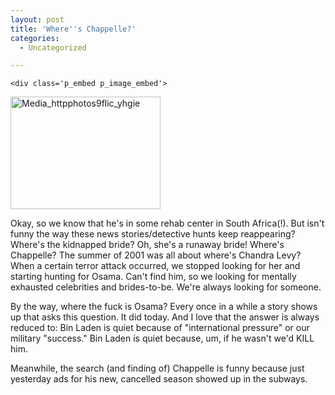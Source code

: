 ```yaml
---
layout: post
title: 'Where''s Chappelle?'
categories:
  - Uncategorized

---
```



    <div class='p_embed p_image_embed'>
<img alt="Media_httpphotos9flic_yhgie" height="180" src="http://levjoydotcom3.files.wordpress.com/2005/05/media_httpphotos9flic_yhgie.jpg?w=240" width="240" />
</div>

<br />
<p>Okay, so we know that he's in some rehab center in South Africa(!). But isn't funny the way these news stories/detective hunts keep reappearing? Where's the kidnapped bride? Oh, she's a runaway bride! Where's Chappelle? The summer of 2001 was all about where's Chandra Levy? When a certain terror attack occurred, we stopped looking for her and starting hunting for Osama. Can't find him, so we looking for mentally exhausted celebrities and brides-to-be. We're always looking for someone. <p />

By the way, where the fuck is Osama? Every once in a while a story shows up that asks this question. It did today. And I love that the answer is always reduced to: Bin Laden is quiet because of "international pressure" or our military "success." Bin Laden is quiet because, um, if he wasn't we'd KILL him.<p />

Meanwhile, the search (and finding of) Chappelle is funny because just yesterday ads for his new, cancelled season showed up in the subways.</p>
  
